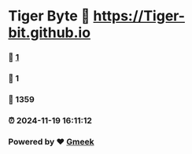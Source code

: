 # Tiger Byte :link: https://Tiger-bit.github.io 
### :page_facing_up: [1](https://Tiger-bit.github.io/tag.html) 
### :speech_balloon: 1 
### :hibiscus: 1359 
### :alarm_clock: 2024-11-19 16:11:12 
### Powered by :heart: [Gmeek](https://github.com/Meekdai/Gmeek)

